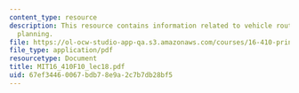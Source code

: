 ```yaml
---
content_type: resource
description: This resource contains information related to vehicle routing and motion
  planning.
file: https://ol-ocw-studio-app-qa.s3.amazonaws.com/courses/16-410-principles-of-autonomy-and-decision-making-fall-2010/67ef34460067bdb78e9a2c7b7db28bf5_MIT16_410F10_lec18.pdf
file_type: application/pdf
resourcetype: Document
title: MIT16_410F10_lec18.pdf
uid: 67ef3446-0067-bdb7-8e9a-2c7b7db28bf5
---
```

